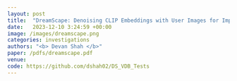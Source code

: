 ```yaml
---
layout: post
title:  "DreamScape: Denoising CLIP Embeddings with User Images for Improved Visualization Reconstruction"
date:   2023-12-10 3:24:59 +00:00
image: /images/dreamscape.png
categories: investigations    
authors: "<b> Devan Shah </b>"
paper: /pdfs/dreamscape.pdf
venue: 
code: https://github.com/dshah02/DS_VDB_Tests
---
```

